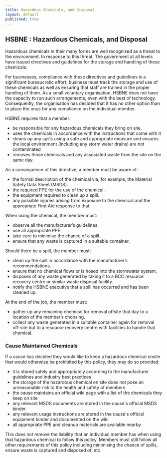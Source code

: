 ```yaml
---
title: Hazardous Chemicals, and Disposal
layout: default
published: true
---
```



## HSBNE : Hazardous Chemicals, and Disposal


Hazardous chemicals in their many forms are well recognised as a threat to the environment. In response to this threat, The government at all levels have issued directives and guidelines for the storage and handling of these chemicals. 

For businesses, compliance with these directives and guidelines is a significant bureaucratic effort; business must track the storage and use of these chemicals as well as ensuring that staff are trained in the proper handling of them.   As a small voluntary organisation, HSBNE does not have the capacity to run such arrangements, even with the best of technology. Consequently, the organisation has decided that it has no other option than to place the onus for any compliance on the individual member.

HSBNE requires that a member:

- be responsible for any hazardous chemicals they bring on site, 
- uses the chemicals in accordance with the instructions that come with it
- cleans up any spills using a safe and appropriate measure and ensures the local environment (including any storm water drains) are not contaminated
- removes those chemicals and any associated waste from the site on the same day.

As a consequence of this directive, a member must be aware of:
 
- the formal description of the chemical via, for example, the Material Safety Data Sheet (MSDS).
- the required PPE for the use of the chemical.
- the equipment required to clean up a spill.
- any possible injuries arising from exposure to the chemical and the appropriate First Aid response to that.

When using the chemical, the member must:

- observe all the manufacturer’s guidelines.
- use all appropriate PPE.
- take care to minimise the chance of a spill.
- ensure that any waste is captured in a suitable container.

Should there be a spill, the member must:

- clean up the spill in accordance with the manufacturer’s recommendations.
- ensure that no chemical flows or is hosed into the stormwater system.
- disposes of any waste generated by taking it to a BCC resource recovery centre or similar waste disposal facility.
- notify the HSBNE executive that a spill has occurred and has been cleaned up.

At the end of the job, the member must:

- gather up any remaining chemical for removal offsite that day to a location of the member’s choosing.
- collect any waste generated in a suitable container again for removal off-site but to a resource recovery centre with facilities to handle that chemical.

### Cause Maintained Chemicals
If a cause has decided they would like to keep a hazardous chemical onsite that would otherwise be prohibited by this policy, they may do so provided:

- it is stored safely and appropriately according to the manufacturer guidelines and industry best practices
- the storage of the hazardous chemical on site does not pose an unreasonable risk to the health and safety of members
- the cause maintains an official wiki page with a list of the chemicals they keep on site
- any relevant MSDS documents are stored in the cause's official MSDS binder
- any relevant usage instructions are stored in the cause's official equipment binder and documented on the wiki
- all appropriate PPE and cleanup materials are available nearby

This does not remove the liability that an individual member has when using that hazardous chemical to follow this policy. Members must still follow all other requirements of this policy including minimising the chance of spills, ensure waste is captured and disposed of, etc.
